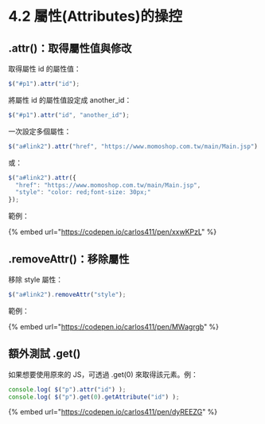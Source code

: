 # 4.2 屬性(Attributes)的操控

## .attr()：取得屬性值與修改

取得屬性 id 的屬性值：

```javascript
$("#p1").attr("id");
```

將屬性 id 的屬性值設定成 another\_id：

```javascript
$("#p1").attr("id", "another_id");
```

一次設定多個屬性：

```javascript
$("a#link2").attr("href", "https://www.momoshop.com.tw/main/Main.jsp").attr("style", "color: red;font-size: 30px;");
```

或：

```javascript
$("a#link2").attr({
  "href": "https://www.momoshop.com.tw/main/Main.jsp",
  "style": "color: red;font-size: 30px;"
});
```



範例：

{% embed url="https://codepen.io/carlos411/pen/xxwKPzL" %}



## .removeAttr()：移除屬性

移除 style 屬性：

```javascript
$("a#link2").removeAttr("style");
```

範例：

{% embed url="https://codepen.io/carlos411/pen/MWagrgb" %}



## 額外測試 .get()

如果想要使用原來的 JS，可透過 .get(0) 來取得該元素。例：

```javascript
console.log( $("p").attr("id") );
console.log( $("p").get(0).getAttribute("id") );
```



{% embed url="https://codepen.io/carlos411/pen/dyREEZG" %}

